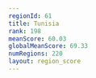 ```yaml
---
regionId: 61
title: Tunisia
rank: 198
meanScore: 60.03
globalMeanScore: 69.33
numRegions: 220
layout: region_score
---
```

